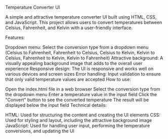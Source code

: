 Temperature Converter UI

A simple and attractive temperature converter UI built using HTML, CSS, and JavaScript. This project allows users to convert temperatures between Celsius, Fahrenheit, and Kelvin with a user-friendly interface.

Features:

Dropdown menu: Select the conversion type from a dropdown menu (Celsius to Fahrenheit, Fahrenheit to Celsius, Celsius to Kelvin, Kelvin to Celsius, Fahrenheit to Kelvin, Kelvin to Fahrenheit)
Attractive background: A visually appealing background image that adds to the overall user experience
Responsive design: The UI is responsive and works well on various devices and screen sizes
Error handling: Input validation to ensure that only valid temperature values are accepted
How to use:

Open the index.html file in a web browser
Select the conversion type from the dropdown menu
Enter a temperature value in the input field
Click the "Convert" button to see the converted temperature
The result will be displayed below the input field
Technical details:

HTML: Used for structuring the content and creating the UI elements
CSS: Used for styling and layout, including the attractive background image
JavaScript: Used for handling user input, performing the temperature conversions, and updating the UI
